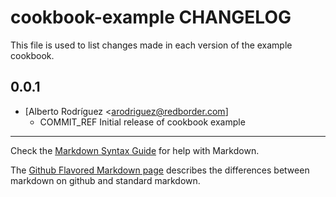 cookbook-example CHANGELOG
==========================

This file is used to list changes made in each version of the example cookbook.

0.0.1
-----
- [Alberto Rodríguez <arodriguez@redborder.com]
  - COMMIT_REF Initial release of cookbook example

- - -
Check the [Markdown Syntax Guide](http://daringfireball.net/projects/markdown/syntax) for help with Markdown.

The [Github Flavored Markdown page](http://github.github.com/github-flavored-markdown/) describes the differences between markdown on github and standard markdown.
